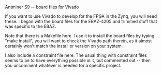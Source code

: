 Antminer S9 -- board files for Vivado

If you want to use Vivado to develop for the FPGA in the Zynq, you will
need these.  I began with the board files for the EBAZ-4205 and trimmed
stuff that was specific to the EBAZ.

Note that there is a Makefile here.
I use it to install the board files by typing "make install", you will
want to check the Vivado path therein, as it almost certainly won't
match the install or version on your system.

I also include a constraint file here.
The usual thing with constraint files seems to be to have everything
possible in it, but commented out -- then you uncomment whatever is
needed for a specific project.

